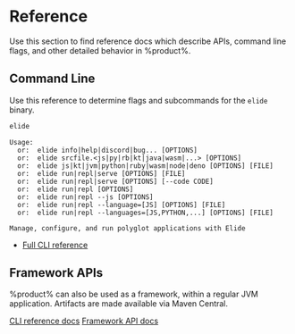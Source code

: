 # Reference

Use this section to find reference docs which describe APIs, command line flags, and other detailed behavior in
%product%.

## Command Line

Use this reference to determine flags and subcommands for the `elide` binary.

```bash
elide
```
```text
Usage:
  or:  elide info|help|discord|bug... [OPTIONS]
  or:  elide srcfile.<js|py|rb|kt|java|wasm|...> [OPTIONS]
  or:  elide js|kt|jvm|python|ruby|wasm|node|deno [OPTIONS] [FILE]
  or:  elide run|repl|serve [OPTIONS] [FILE]
  or:  elide run|repl|serve [OPTIONS] [--code CODE]
  or:  elide run|repl [OPTIONS]
  or:  elide run|repl --js [OPTIONS]
  or:  elide run|repl --language=[JS] [OPTIONS] [FILE]
  or:  elide run|repl --languages=[JS,PYTHON,...] [OPTIONS] [FILE]

Manage, configure, and run polyglot applications with Elide
```

- [Full CLI reference](CLI-Reference.md)

## Framework APIs

%product% can also be used as a framework, within a regular JVM application. Artifacts are made available via
Maven Central.

<seealso>
    <category ref="referenceDocs">
        <a href="CLI-Reference.md">CLI reference docs</a>
        <a href="https://docs.elide.dev/apidocs/">Framework API docs</a>
    </category>
</seealso>
